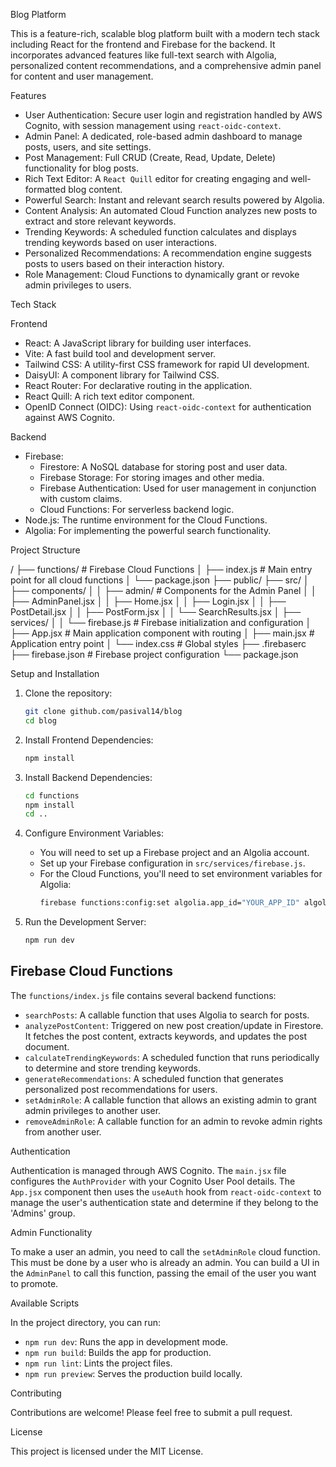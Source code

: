 Blog Platform

This is a feature-rich, scalable blog platform built with a modern tech stack including React for the frontend and Firebase for the backend. It incorporates advanced features like full-text search with Algolia, personalized content recommendations, and a comprehensive admin panel for content and user management.

Features

-   User Authentication: Secure user login and registration handled by AWS Cognito, with session management using `react-oidc-context`.
-   Admin Panel: A dedicated, role-based admin dashboard to manage posts, users, and site settings.
-   Post Management: Full CRUD (Create, Read, Update, Delete) functionality for blog posts.
-   Rich Text Editor: A `React Quill` editor for creating engaging and well-formatted blog content.
-   Powerful Search: Instant and relevant search results powered by Algolia.
-   Content Analysis: An automated Cloud Function analyzes new posts to extract and store relevant keywords.
-   Trending Keywords: A scheduled function calculates and displays trending keywords based on user interactions.
-   Personalized Recommendations: A recommendation engine suggests posts to users based on their interaction history.
-   Role Management: Cloud Functions to dynamically grant or revoke admin privileges to users.

Tech Stack

Frontend

-   React: A JavaScript library for building user interfaces.
-   Vite: A fast build tool and development server.
-   Tailwind CSS: A utility-first CSS framework for rapid UI development.
-   DaisyUI: A component library for Tailwind CSS.
-   React Router: For declarative routing in the application.
-   React Quill: A rich text editor component.
-   OpenID Connect (OIDC): Using `react-oidc-context` for authentication against AWS Cognito.

Backend

-   Firebase:
    -   Firestore: A NoSQL database for storing post and user data.
    -   Firebase Storage: For storing images and other media.
    -   Firebase Authentication: Used for user management in conjunction with custom claims.
    -   Cloud Functions: For serverless backend logic.
-   Node.js: The runtime environment for the Cloud Functions.
-   Algolia: For implementing the powerful search functionality.

Project Structure


/
├── functions/                # Firebase Cloud Functions
│   ├── index.js              # Main entry point for all cloud functions
│   └── package.json
├── public/
├── src/
│   ├── components/
│   │   ├── admin/            # Components for the Admin Panel
│   │   ├── AdminPanel.jsx
│   │   ├── Home.jsx
│   │   ├── Login.jsx
│   │   ├── PostDetail.jsx
│   │   ├── PostForm.jsx
│   │   └── SearchResults.jsx
│   ├── services/
│   │   └── firebase.js       # Firebase initialization and configuration
│   ├── App.jsx               # Main application component with routing
│   ├── main.jsx              # Application entry point
│   └── index.css             # Global styles
├── .firebaserc
├── firebase.json             # Firebase project configuration
└── package.json


Setup and Installation

1.  Clone the repository:
    ```bash
    git clone github.com/pasival14/blog
    cd blog
    ```

2.  Install Frontend Dependencies:
    ```bash
    npm install
    ```

3.  Install Backend Dependencies:
    ```bash
    cd functions
    npm install
    cd ..
    ```

4.  Configure Environment Variables:
    -   You will need to set up a Firebase project and an Algolia account.
    -   Set up your Firebase configuration in `src/services/firebase.js`.
    -   For the Cloud Functions, you'll need to set environment variables for Algolia:
        ```bash
        firebase functions:config:set algolia.app_id="YOUR_APP_ID" algolia.search_key="YOUR_SEARCH_KEY" algolia.index_name="YOUR_INDEX_NAME"
        ```

5.  Run the Development Server:
    ```bash
    npm run dev
    ```

## Firebase Cloud Functions

The `functions/index.js` file contains several backend functions:

-   `searchPosts`: A callable function that uses Algolia to search for posts.
-   `analyzePostContent`: Triggered on new post creation/update in Firestore. It fetches the post content, extracts keywords, and updates the post document.
-   `calculateTrendingKeywords`: A scheduled function that runs periodically to determine and store trending keywords.
-   `generateRecommendations`: A scheduled function that generates personalized post recommendations for users.
-   `setAdminRole`: A callable function that allows an existing admin to grant admin privileges to another user.
-   `removeAdminRole`: A callable function for an admin to revoke admin rights from another user.

Authentication

Authentication is managed through AWS Cognito. The `main.jsx` file configures the `AuthProvider` with your Cognito User Pool details. The `App.jsx` component then uses the `useAuth` hook from `react-oidc-context` to manage the user's authentication state and determine if they belong to the 'Admins' group.

Admin Functionality

To make a user an admin, you need to call the `setAdminRole` cloud function. This must be done by a user who is already an admin. You can build a UI in the `AdminPanel` to call this function, passing the email of the user you want to promote.

Available Scripts

In the project directory, you can run:

-   `npm run dev`: Runs the app in development mode.
-   `npm run build`: Builds the app for production.
-   `npm run lint`: Lints the project files.
-   `npm run preview`: Serves the production build locally.

Contributing

Contributions are welcome! Please feel free to submit a pull request.

License

This project is licensed under the MIT License.

